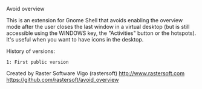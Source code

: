 Avoid overview

This is an extension for Gnome Shell that avoids enabling the overview
mode after the user closes the last window in a virtual desktop (but is
still accessible using the WINDOWS key, the "Activities" button or the
hotspots). It's useful when you want to have icons in the desktop.

History of versions:

    1: First public version

Created by Raster Software Vigo (rastersoft)
http://www.rastersoft.com
https://github.com/rastersoft/avoid_overview
